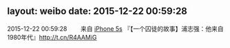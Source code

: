 layout: weibo
date: 2015-12-22 00:59:28
---
2015-12-22 00:59:28  &nbsp;&nbsp;&nbsp;&nbsp;&nbsp;&nbsp; 来自 <a href="sinaweibo://customweibosource" rel="nofollow">iPhone 5s</a>
『【一个囚徒的故事】浦志强：他来自1980年代』http://t.cn/R4AAMiG ​​​
